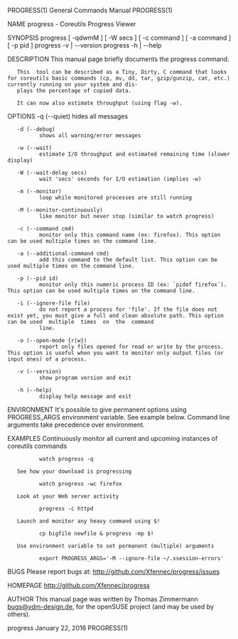PROGRESS(1)                                                                       General Commands Manual                                                                      PROGRESS(1)

NAME
       progress - Coreutils Progress Viewer

SYNOPSIS
       progress [ -qdwmM ] [ -W secs ] [ -c command ] [ -a command ] [ -p pid ]
       progress -v | --version
       progress -h | --help

DESCRIPTION
       This manual page briefly documents the progress command.

       This  tool can be described as a Tiny, Dirty, C command that looks for coreutils basic commands (cp, mv, dd, tar, gzip/gunzip, cat, etc.) currently running on your system and dis‐
       plays the percentage of copied data.

       It can now also estimate throughput (using flag -w).

OPTIONS
       -q (--quiet)
              hides all messages

       -d (--debug)
              shows all warning/error messages

       -w (--wait)
              estimate I/O throughput and estimated remaining time (slower display)

       -W (--wait-delay secs)
              wait 'secs' seconds for I/O estimation (implies -w)

       -m (--monitor)
              loop while monitored processes are still running

       -M (--monitor-continuously)
              like monitor but never stop (similar to watch progress)

       -c (--command cmd)
              monitor only this command name (ex: firefox). This option can be used multiple times on the command line.

       -a (--additional-command cmd)
              add this command to the default list. This option can be used multiple times on the command line.

       -p (--pid id)
              monitor only this numeric process ID (ex: `pidof firefox`). This option can be used multiple times on the command line.

       -i (--ignore-file file)
              do not report a process for 'file'. If the file does not exist yet, you must give a full and clean absolute path. This option can be used  multiple  times  on  the  command
              line.

       -o (--open-mode {r|w})
              report only files opened for read or write by the process. This option is useful when you want to monitor only output files (or input ones) of a process.

       -v (--version)
              show program version and exit

       -h (--help)
              display help message and exit

ENVIRONMENT
       It's possible to give permanent options using PROGRESS_ARGS environment variable.  See example below. Command line arguments take precedence over environment.

EXAMPLES
       Continuously monitor all current and upcoming instances of coreutils commands

              watch progress -q

       See how your download is progressing

              watch progress -wc firefox

       Look at your Web server activity

              progress -c httpd

       Launch and monitor any heavy command using $!

              cp bigfile newfile & progress -mp $!

       Use environment variable to set permanent (multiple) arguments

              export PROGRESS_ARGS='-M --ignore-file ~/.xsession-errors'

BUGS
       Please report bugs at: http://github.com/Xfennec/progress/issues

HOMEPAGE
       http://github.com/Xfennec/progress

AUTHOR
       This manual page was written by Thomas Zimmermann <bugs@vdm-design.de>, for the openSUSE project (and may be used by others).

progress                                                                             January 22, 2016                                                                          PROGRESS(1)
